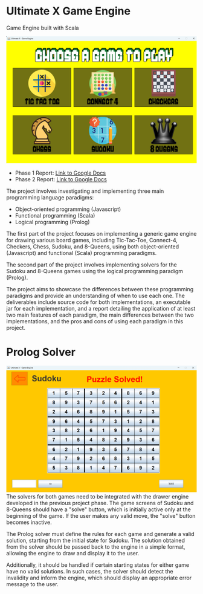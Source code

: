 # Ultimate X Game Engine
Game Engine built with Scala

![Home Screen](Images/home.png?raw=true "Home Screen")

- Phase 1 Report: [Link to Google Docs](https://docs.google.com/document/d/1qz47yCn05e7oeptXKtYCcPcDrVB4AiB7p_L46e-QugQ/)
- Phase 2 Report: [Link to Google Docs](https://docs.google.com/document/d/1MuG2YE3CpQSWyCuoXCpydsBD99gOocffA1zGazdmDqM/)

The project involves investigating and implementing three main programming language paradigms:
- Object-oriented programming (Javascript)
- Functional programming (Scala)
- Logical programming (Prolog)

The first part of the project focuses on implementing a generic game engine for drawing various board games, including Tic-Tac-Toe, Connect-4, Checkers, Chess, Sudoku, and 8-Queens, using both object-oriented (Javascript) and functional (Scala) programming paradigms.

The second part of the project involves implementing solvers for the Sudoku and 8-Queens games using the logical programming paradigm (Prolog).

The project aims to showcase the differences between these programming paradigms and provide an understanding of when to use each one. The deliverables include source code for both implementations, an executable jar for each implementation, and a report detailing the application of at least two main features of each paradigm, the main differences between the two implementations, and the pros and cons of using each paradigm in this project.

# Prolog Solver
![Solved Sudoku](Images/solved_sudoku.png?raw=true "Solved Sudoku")
The solvers for both games need to be integrated with the drawer engine developed in the previous project phase. The game screens of Sudoku and 8-Queens should have a "solve" button, which is initially active only at the beginning of the game. If the user makes any valid move, the "solve" button becomes inactive.

The Prolog solver must define the rules for each game and generate a valid solution, starting from the initial state for Sudoku. The solution obtained from the solver should be passed back to the engine in a simple format, allowing the engine to draw and display it to the user.

Additionally, it should be handled if certain starting states for either game have no valid solutions. In such cases, the solver should detect the invalidity and inform the engine, which should display an appropriate error message to the user.